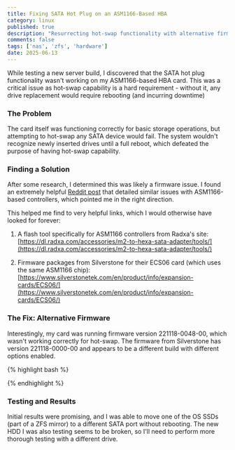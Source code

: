 ```yaml
---
title: Fixing SATA Hot Plug on an ASM1166-Based HBA
category: linux
published: true
description: "Resurrecting hot-swap functionality with alternative firmware"
comments: false
tags: ['nas', 'zfs', 'hardware']
date: 2025-06-13
---
```


While testing a new server build, I discovered that the SATA hot plug functionality wasn't working on my ASM1166-based HBA card. This was a critical issue as hot-swap capability is a hard requirement - without it, any drive replacement would require rebooting (and incurring downtime)

### The Problem

The card itself was functioning correctly for basic storage operations, but attempting to hot-swap any SATA device would fail. The system wouldn't recognize newly inserted drives until a full reboot, which defeated the purpose of having hot-swap capability.

### Finding a Solution

After some research, I determined this was likely a firmware issue. I found an extremely helpful [Reddit post](https://www.reddit.com/r/unRAID/comments/1j9dzxr/asm1166_firmware_mess/) that detailed similar issues with ASM1166-based controllers, which pointed me in the right direction.

This helped me find to very helpful links, which I would otherwise have looked for forever:

1. A flash tool specifically for ASM1166 controllers from Radxa's site:
   [https://dl.radxa.com/accessories/m2-to-hexa-sata-adapter/tools/](https://dl.radxa.com/accessories/m2-to-hexa-sata-adapter/tools/)

2. Firmware packages from Silverstone for their ECS06 card (which uses the same ASM1166 chip):
   [https://www.silverstonetek.com/en/product/info/expansion-cards/ECS06/](https://www.silverstonetek.com/en/product/info/expansion-cards/ECS06/)

### The Fix: Alternative Firmware

Interestingly, my card was running firmware version 221118-0048-00, which wasn't working correctly for hot-swap. The firmware from Silverstone has version 221118-0000-00 and appears to be a different build with different options enabled.

{% highlight bash %}

{% endhighlight %}

### Testing and Results

Initial results were promising, and I was able to move one of the OS SSDs (part of a ZFS mirror) to a different SATA port without rebooting.
The new HDD I was also testing seems to be broken, so I'll need to perform more thorough testing with a different drive.

